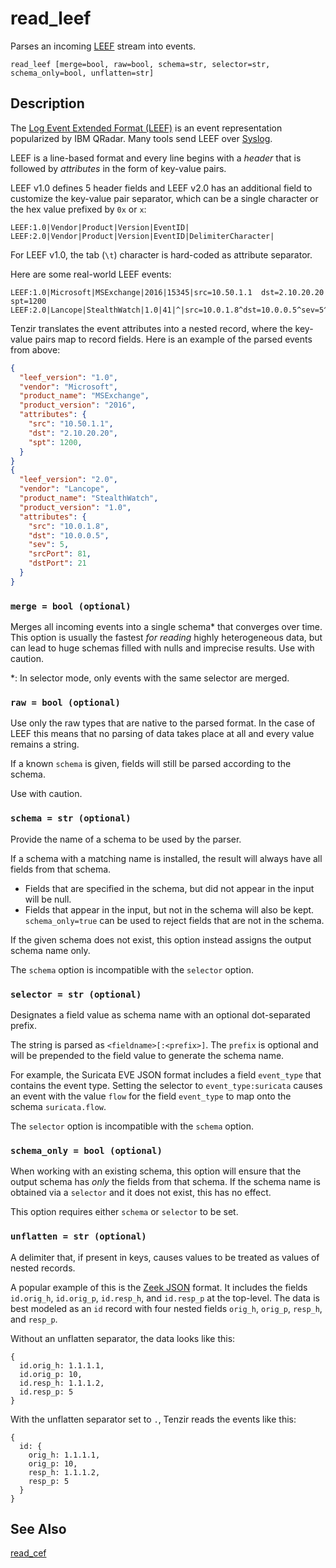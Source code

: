 # read_leef

Parses an incoming [LEEF][leef] stream into events.

```tql
read_leef [merge=bool, raw=bool, schema=str, selector=str, schema_only=bool, unflatten=str]
```

## Description

The [Log Event Extended Format (LEEF)][leef] is an event representation
popularized by IBM QRadar. Many tools send LEEF over [Syslog](read_syslog.md).

[leef]: https://www.ibm.com/docs/en/dsm?topic=overview-leef-event-components

LEEF is a line-based format and every line begins with a *header* that is
followed by *attributes* in the form of key-value pairs.

LEEF v1.0 defines 5 header fields and LEEF v2.0 has an additional field to
customize the key-value pair separator, which can be a single character or the
hex value prefixed by `0x` or `x`:

```
LEEF:1.0|Vendor|Product|Version|EventID|
LEEF:2.0|Vendor|Product|Version|EventID|DelimiterCharacter|
```

For LEEF v1.0, the tab (`\t`) character is hard-coded as attribute separator.

Here are some real-world LEEF events:

```
LEEF:1.0|Microsoft|MSExchange|2016|15345|src=10.50.1.1	dst=2.10.20.20	spt=1200
LEEF:2.0|Lancope|StealthWatch|1.0|41|^|src=10.0.1.8^dst=10.0.0.5^sev=5^srcPort=81^dstPort=21
```

Tenzir translates the event attributes into a nested record, where the key-value
pairs map to record fields. Here is an example of the parsed events from above:

```json
{
  "leef_version": "1.0",
  "vendor": "Microsoft",
  "product_name": "MSExchange",
  "product_version": "2016",
  "attributes": {
    "src": "10.50.1.1",
    "dst": "2.10.20.20",
    "spt": 1200,
  }
}
{
  "leef_version": "2.0",
  "vendor": "Lancope",
  "product_name": "StealthWatch",
  "product_version": "1.0",
  "attributes": {
    "src": "10.0.1.8",
    "dst": "10.0.0.5",
    "sev": 5,
    "srcPort": 81,
    "dstPort": 21
  }
}
```

### `merge = bool (optional)`

Merges all incoming events into a single schema\* that converges over time. This
option is usually the fastest *for reading* highly heterogeneous data, but can lead
to huge schemas filled with nulls and imprecise results. Use with caution.

\*: In selector mode, only events with the same selector are merged.

### `raw = bool (optional)`

Use only the raw types that are native to the parsed format.
In the case of LEEF this means that no parsing of data takes place at all
and every value remains a string.

If a known `schema` is given, fields will still be parsed according to the schema.

Use with caution.

### `schema = str (optional)`

Provide the name of a schema to be used by the parser.

If a schema with a matching name is installed, the result will always have
all fields from that schema.
* Fields that are specified in the schema, but did not appear in the input will be null.
* Fields that appear in the input, but not in the schema will also be kept. `schema_only=true`
can be used to reject fields that are not in the schema.

If the given schema does not exist, this option instead assigns the output schema name only.

The `schema` option is incompatible with the `selector` option.

### `selector = str (optional)`

Designates a field value as schema name with an optional dot-separated prefix.

The string is parsed as `<fieldname>[:<prefix>]`. The `prefix` is optional and
will be prepended to the field value to generate the schema name.

For example, the Suricata EVE JSON format includes a field
`event_type` that contains the event type. Setting the selector to
`event_type:suricata` causes an event with the value `flow` for the field
`event_type` to map onto the schema `suricata.flow`.

The `selector` option is incompatible with the `schema` option.

### `schema_only = bool (optional)`

When working with an existing schema, this option will ensure that the output
schema has *only* the fields from that schema. If the schema name is obtained via a `selector`
and it does not exist, this has no effect.

This option requires either `schema` or `selector` to be set.

### `unflatten = str (optional)`

A delimiter that, if present in keys, causes values to be treated as values of
nested records.

A popular example of this is the [Zeek JSON](read_zeek_json.md) format. It includes
the fields `id.orig_h`, `id.orig_p`, `id.resp_h`, and `id.resp_p` at the
top-level. The data is best modeled as an `id` record with four nested fields
`orig_h`, `orig_p`, `resp_h`, and `resp_p`.

Without an unflatten separator, the data looks like this:

```tql title="Without unflattening"
{
  id.orig_h: 1.1.1.1,
  id.orig_p: 10,
  id.resp_h: 1.1.1.2,
  id.resp_p: 5
}
```

With the unflatten separator set to `.`, Tenzir reads the events like this:

```tql title="With 'unflatten'"
{
  id: {
    orig_h: 1.1.1.1,
    orig_p: 10,
    resp_h: 1.1.1.2,
    resp_p: 5
  }
}
```

## See Also

[read_cef](read_cef.md)
